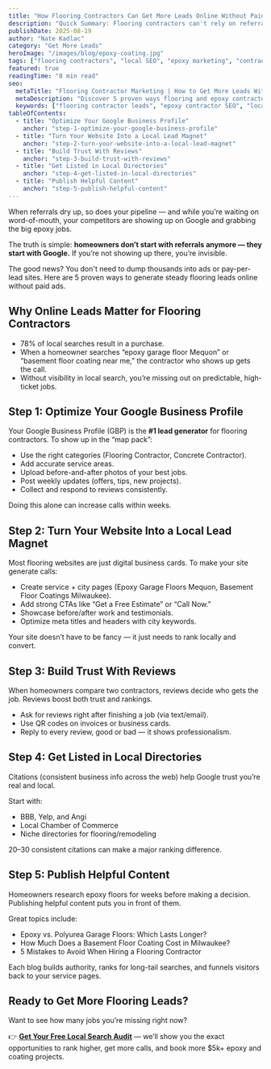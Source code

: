 ```yaml
---
title: "How Flooring Contractors Can Get More Leads Online Without Paid Ads"
description: "Quick Summary: Flooring contractors can't rely on referrals alone. By optimizing your Google Business Profile, improving your website, building reviews, and publishing helpful content, you can turn Google into your most consistent source of new leads."
publishDate: 2025-08-19
author: "Nate Kadlac"
category: "Get More Leads"
heroImage: "/images/blog/epoxy-coating.jpg"
tags: ["flooring contractors", "local SEO", "epoxy marketing", "contractor leads"]
featured: true
readingTime: "8 min read"
seo:
  metaTitle: "Flooring Contractor Marketing | How to Get More Leads Without Ads"
  metaDescription: "Discover 5 proven ways flooring and epoxy contractors can generate steady leads online without paid ads — from Google Business Profile optimization to review strategies."
  keywords: ["flooring contractor leads", "epoxy contractor SEO", "local SEO for contractors", "garage floor marketing"]
tableOfContents:
  - title: "Optimize Your Google Business Profile"
    anchor: "step-1-optimize-your-google-business-profile"
  - title: "Turn Your Website Into a Local Lead Magnet"
    anchor: "step-2-turn-your-website-into-a-local-lead-magnet"
  - title: "Build Trust With Reviews"
    anchor: "step-3-build-trust-with-reviews"
  - title: "Get Listed in Local Directories"
    anchor: "step-4-get-listed-in-local-directories"
  - title: "Publish Helpful Content"
    anchor: "step-5-publish-helpful-content"
---
```



When referrals dry up, so does your pipeline — and while you’re waiting on word-of-mouth, your competitors are showing up on Google and grabbing the big epoxy jobs.

The truth is simple: **homeowners don’t start with referrals anymore — they start with Google.** If you’re not showing up there, you’re invisible.  

The good news? You don't need to dump thousands into ads or pay-per-lead sites. Here are 5 proven ways to generate steady flooring leads online without paid ads.  

<!-- TABLE_OF_CONTENTS -->


## Why Online Leads Matter for Flooring Contractors

- 78% of local searches result in a purchase.  
- When a homeowner searches “epoxy garage floor Mequon” or “basement floor coating near me,” the contractor who shows up gets the call.  
- Without visibility in local search, you’re missing out on predictable, high-ticket jobs.  



## Step 1: Optimize Your Google Business Profile

Your Google Business Profile (GBP) is the **#1 lead generator** for flooring contractors. To show up in the “map pack”:  

- Use the right categories (Flooring Contractor, Concrete Contractor).  
- Add accurate service areas.  
- Upload before-and-after photos of your best jobs.  
- Post weekly updates (offers, tips, new projects).  
- Collect and respond to reviews consistently.  

Doing this alone can increase calls within weeks.  



## Step 2: Turn Your Website Into a Local Lead Magnet

Most flooring websites are just digital business cards. To make your site generate calls:  

- Create service + city pages (Epoxy Garage Floors Mequon, Basement Floor Coatings Milwaukee).  
- Add strong CTAs like “Get a Free Estimate” or “Call Now.”  
- Showcase before/after work and testimonials.  
- Optimize meta titles and headers with city keywords.  

Your site doesn’t have to be fancy — it just needs to rank locally and convert.  


## Step 3: Build Trust With Reviews

When homeowners compare two contractors, reviews decide who gets the job. Reviews boost both trust and rankings.  

- Ask for reviews right after finishing a job (via text/email).  
- Use QR codes on invoices or business cards.  
- Reply to every review, good or bad — it shows professionalism.  



## Step 4: Get Listed in Local Directories

Citations (consistent business info across the web) help Google trust you’re real and local.  

Start with:  
- BBB, Yelp, and Angi  
- Local Chamber of Commerce  
- Niche directories for flooring/remodeling  

20–30 consistent citations can make a major ranking difference.  



## Step 5: Publish Helpful Content

Homeowners research epoxy floors for weeks before making a decision. Publishing helpful content puts you in front of them.  

Great topics include:  
- Epoxy vs. Polyurea Garage Floors: Which Lasts Longer?  
- How Much Does a Basement Floor Coating Cost in Milwaukee?  
- 5 Mistakes to Avoid When Hiring a Flooring Contractor  

Each blog builds authority, ranks for long-tail searches, and funnels visitors back to your service pages.  

## Ready to Get More Flooring Leads?

Want to see how many jobs you’re missing right now?  

👉 [**Get Your Free Local Search Audit**](/free-audit/) — we’ll show you the exact opportunities to rank higher, get more calls, and book more $5k+ epoxy and coating projects.  